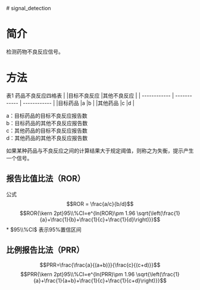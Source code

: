 <link rel="stylesheet" type="text/css" href="auto-number-title.css" />
# signal_detection

# 简介
检测药物不良反应信号。

# 方法

表1 药品不良反应四格表
|   |目标不良反应   |其他不良反应   |
| ------------ | ------------ | ------------ |
|目标药品   |a   |b   |
|其他药品   |c   |d   |

a：目标药品的目标不良反应报告数<br> 
b：目标药品的其他不良反应报告数<br> 
c：其他药品的目标不良反应报告数<br> 
d：其他药品的其他不良反应报告数<br> 

如果某种药品与不良反应之间的计算结果大于规定阈值，则称之为失衡，提示产生一个信号。<br> 

## 报告比值比法（ROR）
公式<br> 
$$ROR = \frac{a/c}{b/d}$$
$$ROR{\kern 2pt}95\\%CI=e^{ln(ROR)\pm 1.96 \sqrt{\left(\frac{1}{a}+\frac{1}{b}+\frac{1}{c}+\frac{1}{d}\right)}}$$
\* $95\\%CI$ 表示95\%置信区间

## 比例报告比法（PRR）
$$PRR=\frac{\frac{a}{(a+b)}}{\frac{c}{(c+d)}}$$
$$PRR{\kern 2pt}95\\%CI=e^{ln(PRR)\pm 1.96 \sqrt{\left(\frac{1}{a}+\frac{1}{a+b}+\frac{1}{c}+\frac{1}{c+d}\right)}}$$
